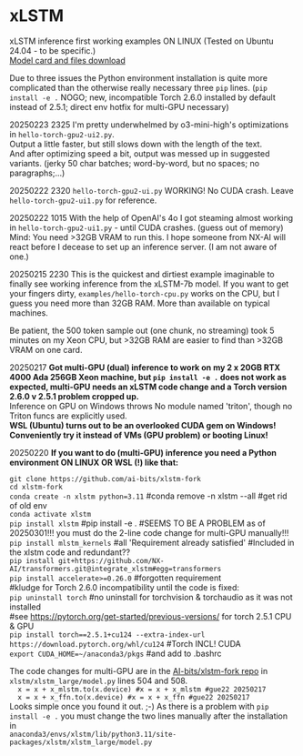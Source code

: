 # xLSTM
xLSTM inference first working examples ON LINUX (Tested on Ubuntu 24.04 - to be specific.)<br>
[Model card and files download](https://huggingface.co/NX-AI/xLSTM-7b)

Due to three issues the Python environment installation is quite more complicated than the otherwise really necessary three `pip` lines. (`pip install -e .` NOGO; new, incompatible Torch 2.6.0 installed by default instead of 2.5.1; direct env hotfix for multi-GPU necessary)

20250223 2325 I'm pretty underwhelmed by o3-mini-high's optimizations in `hello-torch-gpu2-ui2.py`.<br>
Output a little faster, but still slows down with the length of the text.<br>
And after optimizing speed a bit, output was messed up in suggested variants. (jerky 50 char batches; word-by-word, but no spaces; no paragraphs;...)

20250222 2320 `hello-torch-gpu2-ui.py` WORKING! No CUDA crash. Leave `hello-torch-gpu2-ui1.py` for reference.

20250222 1015 With the help of OpenAI's 4o I got steaming almost working in `hello-torch-gpu2-ui1.py` - until CUDA crashes. (guess out of memory)<br>
Mind: You need >32GB VRAM to run this. I hope someone from NX-AI will react before I decease to set up an inference server. (I am not aware of one.)

20250215 2230 This is the quickest and dirtiest example imaginable to finally see working inference from the xLSTM-7b model.
If you want to get your fingers dirty, `examples/hello-torch-cpu.py` works on the CPU, but I guess you need more than 32GB RAM. More than available on typical machines.

Be patient, the 500 token sample out (one chunk, no streaming) took 5 minutes on my Xeon CPU, but >32GB RAM are easier to find than >32GB VRAM on one card.

20250217 **Got multi-GPU (dual) inference to work on my 2 x 20GB RTX 4000 Ada 256GB Xeon machine, but `pip install -e .` does not work as expected, multi-GPU needs an xLSTM code change and a Torch version 2.6.0 v 2.5.1 problem cropped up.**<br>
Inference on GPU on Windows throws No module named 'triton', though no Triton funcs are explicitly used.<br>
**WSL (Ubuntu) turns out to be an overlooked CUDA gem on Windows! Conveniently try it instead of VMs (GPU problem) or booting Linux!**

20250220 **If you want to do (multi-GPU) inference you need a Python environment ON LINUX OR WSL (!) like that:**<br>

`git clone https://github.com/ai-bits/xlstm-fork`<br>
`cd xlstm-fork`<br>
`conda create -n xlstm python=3.11` #conda remove -n xlstm --all #get rid of old env<br>
`conda activate xlstm`<br>
`pip install xlstm` #pip install -e . #SEEMS TO BE A PROBLEM as of 20250301!!! you must do the 2-line code change for multi-GPU manually!!!<br>
`pip install mlstm_kernels` #all 'Requirement already satisfied' #Included in the xlstm code and redundant??<br>
`pip install git+https://github.com/NX-AI/transformers.git@integrate_xlstm#egg=transformers`<br>
`pip install accelerate>=0.26.0` #forgotten requirement<br>
#kludge for Torch 2.6.0 incompatibility until the code is fixed:<br>
`pip uninstall torch` #no uninstall for torchvision & torchaudio as it was not installed<br>
#see https://pytorch.org/get-started/previous-versions/ for torch 2.5.1 CPU & GPU<br>
`pip install torch==2.5.1+cu124 --extra-index-url https://download.pytorch.org/whl/cu124` #Torch INCL! CUDA<br>
`export CUDA_HOME=~/anaconda3/pkgs` #and add to .bashrc<br>

The code changes for multi-GPU are in the [AI-bits/xlstm-fork repo](https://github.com/ai-bits/xlstm-fork) in `xlstm/xlstm_large/model.py` lines 504 and 508.<br>
`  x = x + x_mlstm.to(x.device) #x = x + x_mlstm #gue22 20250217`<br>
`  x = x + x_ffn.to(x.device) #x = x + x_ffn #gue22 20250217`<br>
Looks simple once you found it out. ;-)
As there is a problem with `pip install -e .` you must change the two lines manually after the installation in<br>
`anaconda3/envs/xlstm/lib/python3.11/site-packages/xlstm/xlstm_large/model.py`